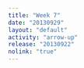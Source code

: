 ```yaml
---
title: "Week 7"
date: "20130929"
layout: "default"
activity: "arrow-up"
release: "20130922"
nolink: "true"
---
```



